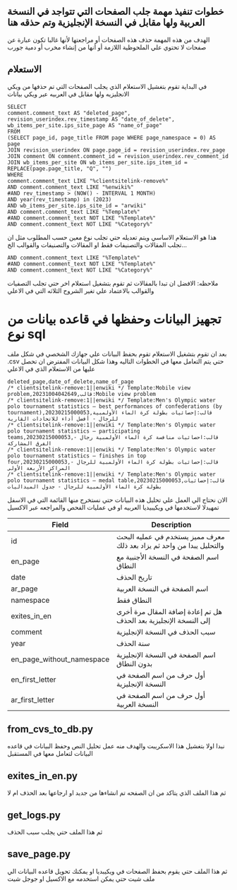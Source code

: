 ## خطوات تنفيذ مهمة جلب الصفحات التي تتواجد في النسخة العربية ولها مقابل في النسخة الإنجليزية وتم حذقه هنا

الهدف من هذه المهمة حذف هذه الصفحات أو مراجعتها لأنها غالبا تكون عبارة عن صفحات لا تحتوي علي الملحوظية اللازمة أو أنها من
إنشاء مخرب أو دمية جورب

## الاستعلام

في البداية تقوم بتغشيل الاستعلام  الذي يجلب الصفحات التي تم حذفها من ويكي الانجليزيه ولها مقابل في العربيه عبر ويكي بيانات

```
SELECT
comment.comment_text AS "deleted_page",
revision_userindex.rev_timestamp AS "date_of_delete",
wb_items_per_site.ips_site_page AS "name_of_page"
FROM
(SELECT page_id, page_title FROM page WHERE page_namespace = 0) AS page
JOIN revision_userindex ON page.page_id = revision_userindex.rev_page
JOIN comment ON comment.comment_id = revision_userindex.rev_comment_id
JOIN wb_items_per_site ON wb_items_per_site.ips_item_id = REPLACE(page.page_title, "Q", "")
WHERE
comment.comment_text LIKE "%clientsitelink-remove%"
AND comment.comment_text LIKE "%enwiki%"
#AND rev_timestamp > (NOW() - INTERVAL 1 MONTH)
AND year(rev_timestamp) in (2023)
AND wb_items_per_site.ips_site_id = "arwiki"
AND comment.comment_text LIKE "%Template%"
#AND comment.comment_text NOT LIKE "%Template%"
AND comment.comment_text NOT LIKE "%Category%"
```

هذا هو الاستعلام الاساسي ويتم تعديله حتي تجلب نوع معين حسب المطلوب مثل ان تجلب المقالات والتصنيفات فقط او المقالات
والتصنيفات والقوالب الخ...

```
AND comment.comment_text LIKE "%Template%"
#AND comment.comment_text NOT LIKE "%Template%"
AND comment.comment_text NOT LIKE "%Category%"
```

ملاحظه: الافضل ان تبدا بالمقالات ثم تقوم بتشغيل استعلام اخر حتي تجلب التصفيات والقوالب بالاعتماد علي تغير الشروح الثلاثه
التي في الاعلي

# تجهيز البيانات وحفظها في قاعده بيانات من نوع sql

بعد ان تقوم بتشغيل الاستعلام تقوم بحفظ البيانات علي جهازك الشخصي في شكل ملف .csv حتي يتم التعامل معها في الخطوات التاليه
وهذا شكل البيانات المفترض ان تحصل عليها من الاستعلام الذي في الاعلي

```
deleted_page,date_of_delete,name_of_page
/* clientsitelink-remove:1||enwiki */ Template:Mobile view problem,20231004042649,قالب:Mobile view problem
/* clientsitelink-remove:1||enwiki */ Template:Men's Olympic water polo tournament statistics – best performances of confederations (by tournament),20230215000053,قالب:إحصائيات بطولة كرة الماء الأولمبية للرجال - أفضل أداء للاتحادات القارية
/* clientsitelink-remove:1||enwiki */ Template:Men's Olympic water polo tournament statistics – participating teams,20230215000053,قالب:احصائيات منافسة كرة الماء الأولمبية رجال - الفرق المشاركة
/* clientsitelink-remove:1||enwiki */ Template:Men's Olympic water polo tournament statistics – finishes in top four,20230215000053,قالب:إحصائيات بطولة كرة الماء الأولمبية للرجال - المراكز الأربعة الأولى
/* clientsitelink-remove:1||enwiki */ Template:Men's Olympic water polo tournament statistics – medal table,20230215000053,قالب:إحصائيات بطولة كرة الماء الأولمبية للرجال - جدول الميداليات
```

الان نحتاج الي العمل علي تحليل هذه البيانات حتي نستخرج منها القائمة التي في الاسفل تمهيدلا لاستخدمها في ويكيبيديا العربيه او في عمليات الفحص والمراجعه عبر الاكسيل

| Field                     | Description                                                           |
|---------------------------|-----------------------------------------------------------------------|
| id                        | معرف مميز يستخدم في عمليه البحث والتحليل يبدا من واحد ثم يزاد بعد ذلك |
| en_page                   | اسم الصفحة في النسخة الأجنبية مع النطاق                               |
| date                      | تاريخ الحذف                                                           |
| ar_page                   | اسم الصفحة في النسخة العربية                                          |
| namespace                 | النطاق فقط                                                            |
| exites_in_en              | هل تم إعادة إضافة المقال مرة أخرى إلى النسخة الإنجليزية بعد الحذف     |
| comment                   | سبب الحذف في النسخة الإنجليزية                                        |
| year                      | سنة الحذف                                                             |
| en_page_without_namespace | اسم الصفحة في النسخة الإنجليزية بدون النطاق                           |
| en_first_letter           | أول حرف من اسم الصفحة في النسخة الإنجليزية                            |
| ar_first_letter           | أول حرف من اسم الصفحة في النسخة العربية                               |

## from_cvs_to_db.py

نبدا اولا بتغشيل هذا الاسكريبت والهدف منه عمل تحليل النص وحفظ البيانات في قاعده البيانات لتعامل معها في المستقبل

## exites_in_en.py

ثم هذا الملف الذي يتاكد من ان الصفحه تم انشاءها من جديد او ارجاعها بعد الحذف ام لا

## get_logs.py

ثم هذا الملف حتي يجلب سبب الحذف

## save_page.py

ثم هذا الملف حتي يقوم بحفظ الصفحات في ويكيبديا
او يمكنك تحويل قاعده البيانات الي ملف شيت حتي يمكن استخدمه مع الاكسيل او جوجل شيت 
